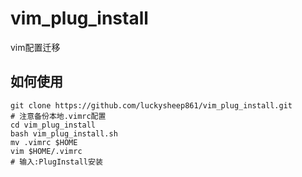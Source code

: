 # vim_plug_install
vim配置迁移
## 如何使用
```
git clone https://github.com/luckysheep861/vim_plug_install.git
# 注意备份本地.vimrc配置
cd vim_plug_install
bash vim_plug_install.sh
mv .vimrc $HOME
vim $HOME/.vimrc
# 输入:PlugInstall安装
```
